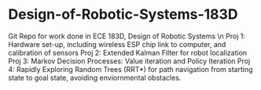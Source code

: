 # Design-of-Robotic-Systems-183D
Git Repo for work done in ECE 183D, Design of Robotic Systems \n
Proj 1: Hardware set-up, including wireless ESP chip link to computer, and calibration of sensors 
Proj 2: Extended Kalman Filter for robot localization
Proj 3: Markov Decision Processes: Value iteration and Policy Iteration
Proj 4: Rapidly Exploring Random Trees (RRT*) for path navigation from starting state to goal state, avoiding enviornmental obstacles.
